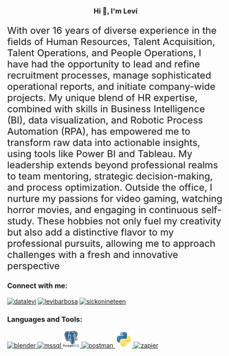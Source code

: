 <h3 align="center">Hi 👋, I'm Leví</h3>
<p style="font-size: 22px; text-align: left;">With over 16 years of diverse experience in the fields of Human Resources, Talent Acquisition, Talent Operations, and People Operations, I have had the opportunity to lead and refine recruitment processes, manage sophisticated operational reports, and initiate company-wide projects. My unique blend of HR expertise, combined with skills in Business Intelligence (BI), data visualization, and Robotic Process Automation (RPA), has empowered me to transform raw data into actionable insights, using tools like Power BI and Tableau. My leadership extends beyond professional realms to team mentoring, strategic decision-making, and process optimization. Outside the office, I nurture my passions for video gaming, watching horror movies, and engaging in continuous self-study. These hobbies not only fuel my creativity but also add a distinctive flavor to my professional pursuits, allowing me to approach challenges with a fresh and innovative perspective</p>



<h3 align="left">Connect with me:</h3>
<p align="left">
<a href="https://twitter.com/datalevi" target="blank"><img align="center" src="https://raw.githubusercontent.com/rahuldkjain/github-profile-readme-generator/master/src/images/icons/Social/twitter.svg" alt="datalevi" height="30" width="40" /></a>
<a href="https://linkedin.com/in/levibarbosa" target="blank"><img align="center" src="https://raw.githubusercontent.com/rahuldkjain/github-profile-readme-generator/master/src/images/icons/Social/linked-in-alt.svg" alt="levibarbosa" height="30" width="40" /></a>
<a href="https://kaggle.com/sickonineteen" target="blank"><img align="center" src="https://raw.githubusercontent.com/rahuldkjain/github-profile-readme-generator/master/src/images/icons/Social/kaggle.svg" alt="sickonineteen" height="30" width="40" /></a>
</p>



<h3 align="left">Languages and Tools:</h3>
<p align="left"> <a href="https://www.blender.org/" target="_blank" rel="noreferrer"> <img src="https://download.blender.org/branding/community/blender_community_badge_white.svg" alt="blender" width="40" height="40"/> </a> <a href="https://www.microsoft.com/en-us/sql-server" target="_blank" rel="noreferrer"> <img src="https://www.svgrepo.com/show/303229/microsoft-sql-server-logo.svg" alt="mssql" width="40" height="40"/> </a> <a href="https://www.postgresql.org" target="_blank" rel="noreferrer"> <img src="https://raw.githubusercontent.com/devicons/devicon/master/icons/postgresql/postgresql-original-wordmark.svg" alt="postgresql" width="40" height="40"/> </a> <a href="https://postman.com" target="_blank" rel="noreferrer"> <img src="https://www.vectorlogo.zone/logos/getpostman/getpostman-icon.svg" alt="postman" width="40" height="40"/> </a> <a href="https://www.python.org" target="_blank" rel="noreferrer"> <img src="https://raw.githubusercontent.com/devicons/devicon/master/icons/python/python-original.svg" alt="python" width="40" height="40"/> </a> <a href="https://zapier.com" target="_blank" rel="noreferrer"> <img src="https://www.vectorlogo.zone/logos/zapier/zapier-icon.svg" alt="zapier" width="40" height="40"/> </a> </p>
